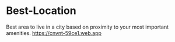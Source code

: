 # Best-Location
Best area to live in a city based on proximity to your most important amenities.
https://cnvnt-59ce1.web.app
